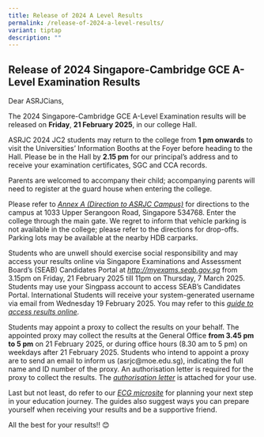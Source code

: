 ```yaml
---
title: Release of 2024 A Level Results
permalink: /release-of-2024-a-level-results/
variant: tiptap
description: ""
---
```

<h2><strong>Release of 2024 Singapore-Cambridge GCE A-Level Examination Results</strong></h2>
<p>Dear ASRJCians,</p>
<p>The 2024 Singapore-Cambridge GCE A-Level Examination results will be released
on <strong>Friday</strong>, <strong>21 February 2025</strong>, in our college
Hall.</p>
<p>ASRJC 2024 JC2 students may return to the college from <strong>1 pm onwards</strong> to
visit the Universities’ Information Booths at the Foyer before heading
to the Hall. Please be in the Hall by <strong>2.15 pm</strong> for our principal’s
address and to receive your examination certificates, SGC and CCA records.</p>
<p>Parents are welcomed to accompany their child; accompanying parents will
need to register at the guard house when entering the college.</p>
<p>Please refer to <em><a href="https://www.asrjc.moe.edu.sg/files/Annex_A.pdf" rel="noopener noreferrer nofollow" target="_blank"><u>Annex A (Direction to ASRJC Campus)</u></a></em> for
directions to the campus at 1033 Upper Serangoon Road, Singapore 534768.
Enter the college through the main gate. We regret to inform that vehicle
parking is not available in the college; please refer to the directions
for drop-offs. Parking lots may be available at the nearby HDB carparks.</p>
<p>Students who are unwell should exercise social responsibility and may
access your results online via Singapore Examinations and Assessment Board’s
(SEAB) Candidates Portal at <em><a href="http://myexams.seab.gov.sg" rel="noopener noreferrer nofollow" target="_blank"><u>http://myexams.seab.gov.sg</u></a> </em>from
3.15pm on Friday, 21 February 2025 till 11pm on Thursday, 7 March 2025.
Students may use your Singpass account to access SEAB’s Candidates Portal.
International Students will receive your system-generated username via
email from Wednesday 19 February 2025. You may refer to this <em><a href="https://www.asrjc.moe.edu.sg/files/Guide_to_access_result_online___School_Candidates.pdf" rel="noopener noreferrer nofollow" target="_blank"><u>guide to access results online</u></a></em>.</p>
<p>Students may appoint a proxy to collect the results on your behalf. The
appointed proxy may collect the results at the General Office <strong>from 3.45 pm</strong>  <strong>to 5 pm</strong> on
21 February 2025, or during office hours (8.30 am to 5 pm) on weekdays
after 21 February 2025. Students who intend to appoint a proxy are to send
an email to inform us (asrjc@moe.edu.sg), indicating the full name and
ID number of the proxy. An authorisation letter is required for the proxy
to collect the results. The <em><a href="/files/Authorisation_letter_for_Proxies_2025.pdf" rel="noopener noreferrer nofollow" target="_blank">authorisation letter</a></em> is
attached for your use.</p>
<p>Last but not least, do refer to our <em><a href="https://sites.google.com/view/asrecg/higher-education/release-of-a-level-results" rel="noopener nofollow" target="_blank">ECG microsite</a></em> for
planning your next step in your education journey. The guides also suggest
ways you can prepare yourself when receiving your results and be a supportive
friend.</p>
<p>All the best for your results!! 😊</p>